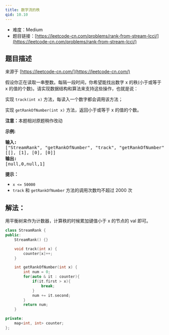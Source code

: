```yaml
---
title: 数字流的秩
qid: 10.10
---
```



- 难度：Medium
- 题目链接：[https://leetcode-cn.com/problems/rank-from-stream-lcci/](https://leetcode-cn.com/problems/rank-from-stream-lcci/)


## 题目描述

来源于 [https://leetcode-cn.com/](https://leetcode-cn.com/)

<p>假设你正在读取一串整数。每隔一段时间，你希望能找出数字 x 的秩(小于或等于 x 的值的个数)。请实现数据结构和算法来支持这些操作，也就是说：</p>

<p>实现 <code>track(int x)</code>&nbsp;方法，每读入一个数字都会调用该方法；</p>

<p>实现 <code>getRankOfNumber(int x)</code> 方法，返回小于或等于 x 的值的个数。</p>

<p><strong>注意：</strong>本题相对原题稍作改动</p>

<p><strong>示例:</strong></p>

<pre><strong>输入:</strong>
[&quot;StreamRank&quot;, &quot;getRankOfNumber&quot;, &quot;track&quot;, &quot;getRankOfNumber&quot;]
[[], [1], [0], [0]]
<strong>输出:
</strong>[null,0,null,1]
</pre>

<p><strong>提示：</strong></p>

<ul>
	<li><code>x &lt;= 50000</code></li>
	<li><code>track</code>&nbsp;和&nbsp;<code>getRankOfNumber</code> 方法的调用次数均不超过 2000 次</li>
</ul>


## 解法：

用平衡树来作为计数器，计算秩的时候累加键值小于 x 的节点的 val 即可。

```c++
class StreamRank {
public:
    StreamRank() {}

    void track(int x) {
        counter[x]++;
    }

    int getRankOfNumber(int x) {
        int num = 0;
        for(auto & it : counter){
            if(it.first > x){
                break;
            }
            num += it.second;
        }
        return num;
    }

private:
    map<int, int> counter;
};
```